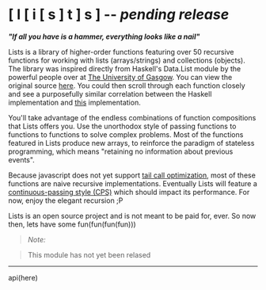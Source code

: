 # [ l [ i [ s ] t ] s ] -- ***pending release***
***"If all you have is a hammer, everything looks like a nail"***

Lists is a library of higher-order functions featuring over 50 recursive functions for working with lists (arrays/strings) and collections (objects).  The library was inspired directly from Haskell's Data.List module by the powerful people over at [The University of Gasgow](http://www.gla.ac.uk/).  You can view the original source [here](https://hackage.haskell.org/package/base-4.7.0.0/docs/src/Data-List.html).  You could then scroll through each function closely and see a purposefully similar correlation between the Haskell implementation and [this](www.google.com) implementation.

You'll take advantage of the endless combinations of function compositions that Lists offers you.  Use the unorthodox style of passing functions to functions to functions to solve complex problems.  Most of the functions featured in Lists produce new arrays, to reinforce the paradigm of stateless programming, which means "retaining no information about previous events".

Because javascript does not yet support [tail call optimization](http://en.wikipedia.org/wiki/Tail_call), most of these functions are naive recursive implementations.  Eventually Lists will feature a [continuous-passing style (CPS)](http://en.wikipedia.org/wiki/Continuation-passing_style) which should impact its performance.  For now, enjoy the elegant recursion ;P

Lists is an open source project and is not meant to be paid for, ever.  So now then, lets have some fun(fun(fun(fun)))

> *Note:*

> This module has not yet been relased

-----
api(here)
